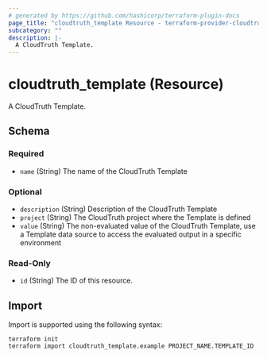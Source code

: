 ```yaml
---
# generated by https://github.com/hashicorp/terraform-plugin-docs
page_title: "cloudtruth_template Resource - terraform-provider-cloudtruth"
subcategory: ""
description: |-
  A CloudTruth Template.
---
```


# cloudtruth_template (Resource)

A CloudTruth Template.



<!-- schema generated by tfplugindocs -->
## Schema

### Required

- `name` (String) The name of the CloudTruth Template

### Optional

- `description` (String) Description of the CloudTruth Template
- `project` (String) The CloudTruth project where the Template is defined
- `value` (String) The non-evaluated value of the CloudTruth Template, use a Template data source to access the evaluated output in a specific environment

### Read-Only

- `id` (String) The ID of this resource.

## Import

Import is supported using the following syntax:

```shell
terraform init
terraform import cloudtruth_template.example PROJECT_NAME.TEMPLATE_ID
```
